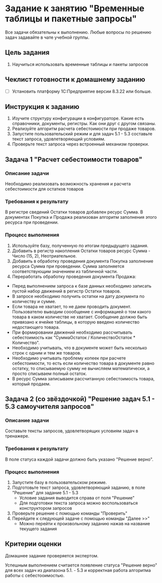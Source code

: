 # Задание к занятию "Временные таблицы и пакетные запросы"

Все задачи обязательны к выполнению. 
Любые вопросы по решению задач задавайте в чате учебной группы.

## Цель задания

1. Научиться использовать временные таблицы и пакеты запросов

## Чеклист готовности к домашнему заданию

- [ ] Установить платформу 1С:Предприятие версии 8.3.22 или больше.

## Инструкция к заданию

1. Изучите структуру конфигурации в конфигураторе. Какие есть справочники, документы, регистры. Как они друг с другом связаны.
2. Реализуйте алгоритм расчета себестоимости при продаже товаров.
3. Запустите пользовательский режим и для задач 5.1 - 5.3 составьте текст запроса, удовлетворяющий условиям.
4. Проверьте текст запроса через встроенный механизм проверки.

## Задача 1 "Расчет себестоимости товаров"

### Описание задачи
Необходимо реализовать возможность хранения и расчета себестоимости для остатков товаров

### Требования к результату
В регистре сведений Остатки товаров добавлен ресурс Сумма. В документах Покупка и Продажа реализован алгоритм заполнения этого ресурса при проведении.

### Процесс выполнения
1. Используйте базу, полученную по итогам предыдущего задания.
2. Добавить в регистр накопления Остатки товаров ресурс Сумма - Число (15, 2), Неотриательное.
3. Добавить в обработку проведения документа Покупка заполнение ресурса Сумма при проведении. Сумма заполняется соответствующим значением из табличной части.
4. Переработать обработку проведения документа Продажа:
  - Перед выполнением запроса к базе данных необходимо записать пустой набор движений в регистр Остатки товаров.
  - В запросе необходимо получить остатки на дату документа по количеству и сумме.
  - Если товара не хватает, то не даем проводить документ. Пользователю выводим соообщение с информацией о том какого товара в каком количестве не хватает. Сообщение должно быть привязано к ячейке таблицы, в которую введено количество недостающего товара.
  - При формировании движений необходимо рассчитывать себестоимость как "СуммаОстаток / КоличествоОстаток * Количество".
  - Необходимо учитывать, что в документе может быть несколько строк с одним и тем же товаров.
  - Необходимо учитывать проблему копеек при расчете себестоимости, то есть если количество товара в документе равно остатку, то списываемую сумму не вычисляем математически, а просто списываем полный остаток.
  - В ресурс Сумма записываем рассчитанную себестоимость товара, который продаем.

## Задача 2 (со звёздочкой) "Решение задач 5.1 - 5.3 самоучителя запросов"

### Описание задачи
Составьте тексты запросов, удовлетворящих условиям задач в тренажере.

### Требования к результату
В поле статуса каждой задачи должно быть указано "Решение верно".

### Процесс выполнения
1. Запустите базу в пользовательском режиме.
2. Подготовьте текст запроса, удовлетворяющий заданию, в поле "Решение" для задание 5.1 - 5.3
    - Условие задания выводится справа от поля "Решение"
    - Для подготовки текста запроса можно воспользоваться конструктором запросов
3. Проверьте решение с помощью команды "Проверить"
4. Перейдите к следующей задаче с помощью команды "Далее >>"
    - Можно перейти к произвольному заданию нажав на название текущего задания

## Критерии оценки

Домашнее задание проверяется экспертом.

Успешным выполнением считается появление статуса "Решение верно" для всех задач из диапазона 5.1. - 5.3 и корректная работа алгоритма работы с себестооимостью.

